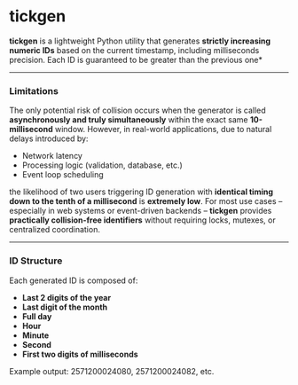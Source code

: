 # tickgen

**tickgen** is a lightweight Python utility that generates **strictly increasing numeric IDs** based on the current timestamp, including milliseconds precision.
Each ID is guaranteed to be greater than the previous one*

---

### Limitations

The only potential risk of collision occurs when the generator is called **asynchronously and truly simultaneously** within the exact same **10-millisecond** window.
However, in real-world applications, due to natural delays introduced by:

- Network latency  
- Processing logic (validation, database, etc.)  
- Event loop scheduling  

the likelihood of two users triggering ID generation with **identical timing down to the tenth of a millisecond** is **extremely low**.
For most use cases – especially in web systems or event-driven backends – **tickgen** provides **practically collision-free identifiers** without requiring locks, mutexes, or centralized coordination.


---

### ID Structure

Each generated ID is composed of:

- **Last 2 digits of the year**
- **Last digit of the month**
- **Full day**
- **Hour**
- **Minute**
- **Second**
- **First two digits of milliseconds**

Example output: 2571200024080, 2571200024082, etc.
